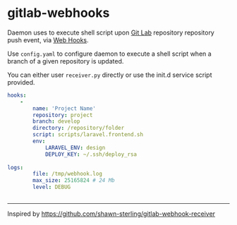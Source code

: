 # gitlab-webhooks

Daemon uses to execute shell script upon [Git Lab](https://about.gitlab.com/) repository repository push event, via [Web Hooks](https://gitlab.com/gitlab-org/gitlab-ce/blob/master/doc/web_hooks/web_hooks.md).

Use `config.yaml` to configure daemon to execute a shell script when a branch of a given repository is updated.

You can either user `receiver.py` directly or use the init.d service script provided.

```yaml
hooks:                                          
    -                                           
        name: 'Project Name'                    
        repository: project                     
        branch: develop                         
        directory: /repository/folder           
        script: scripts/laravel.frontend.sh     
        env:                                    
            LARAVEL_ENV: design                 
            DEPLOY_KEY: ~/.ssh/deploy_rsa       
                                                
logs:                                           
        file: /tmp/webhook.log                  
        max_size: 25165824 # 24 Mb              
        level: DEBUG                            
                                                
```

***
Inspired by https://github.com/shawn-sterling/gitlab-webhook-receiver
